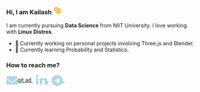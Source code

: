 ### Hi, I am Kailash <img src="https://raw.githubusercontent.com/KailashKS/KailashKS/main/hand_wave.gif" width="24px"/>

I am currently pursuing **Data Science** from NIIT University. I love working with **Linux Distros**.
  
  - 🔭 Currently working on personal projects involving Three.js and Blender.
  - 🌱 Currently learning Probability and Statistics.
 
 ### How to reach me?

 <div>
	<a href="https://www.linkedin.com/in/kailashks/" >
		<img align="center" src="https://raw.githubusercontent.com/KailashKS/KailashKS/916d6f2aa6c8babf1065699bc7e1fbd2f8bc73d3/envelope-solid.svg" height="30px" width="30px">git ad
	</a>
	&nbsp;
	<a href="https://www.linkedin.com/in/kailashks/">
		<img align="center" src="https://raw.githubusercontent.com/KailashKS/KailashKS/916d6f2aa6c8babf1065699bc7e1fbd2f8bc73d3/linkedin-in-brands.svg" height="30px" width="30px"/>
	</a>
	&nbsp;
	<a href="https://www.linkedin.com/in/kailashks/">
		<img align="center" src="https://raw.githubusercontent.com/KailashKS/KailashKS/916d6f2aa6c8babf1065699bc7e1fbd2f8bc73d3/telegram-brands.svg" height="30px" width="30px"/>
	</a>
	&nbsp;
 </div>
 
<!--
**KailashKS/KailashKS** is a ✨ _special_ ✨ repository because its `README.md` (this file) appears on your GitHub profile.

Here are some ideas to get you started:

- 🔭 I’m currently working on ...
- 🌱 I’m currently learning ...
- 👯 I’m looking to collaborate on ...
- 🤔 I’m looking for help with ...
- 💬 Ask me about ...
- 📫 How to reach me: ...
- 😄 Pronouns: ...
- ⚡ Fun fact: ...
-->
